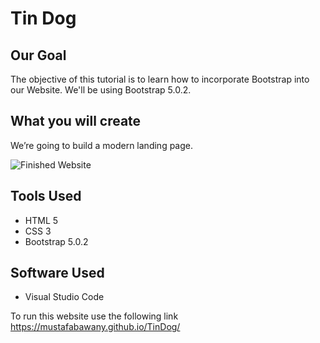 
# Tin Dog

## Our Goal

The objective of this tutorial is to learn how to incorporate Bootstrap into our Website. We'll be using Bootstrap 5.0.2.


## What you will create

We’re going to build a modern landing page.

![Finished Website](https://media.giphy.com/media/sKPFr4HctsrCVc9xTZ/giphy.gif)


## Tools Used

- HTML 5
- CSS 3
- Bootstrap 5.0.2

## Software Used
- Visual Studio Code

To run this website use the following link https://mustafabawany.github.io/TinDog/
